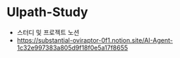 # UIpath-Study

- 스터디 및 프로젝트 노션
- https://substantial-oviraptor-0f1.notion.site/AI-Agent-1c32e997383a805d9f18f0e5a17f8655

